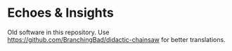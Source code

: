 # Echoes & Insights

Old software in this repository. Use https://github.com/BranchingBad/didactic-chainsaw for better translations.

